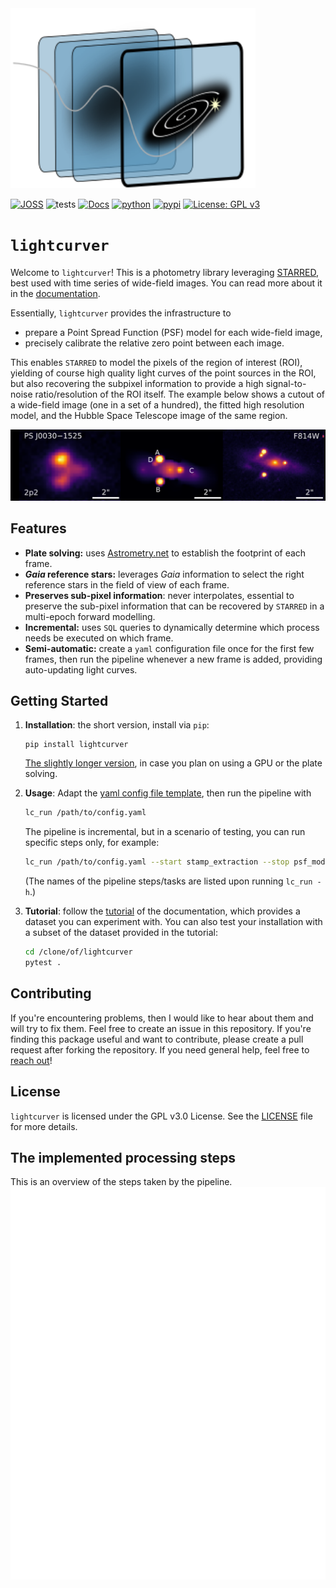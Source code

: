<img src="docs/mkdocs/contents/lightcurver_logo.svg" alt="logo" style="width:28em;"/>

[![JOSS](https://joss.theoj.org/papers/4c19a3f804d62aafd0ca23f297fce6c9/status.svg)](https://joss.theoj.org/papers/4c19a3f804d62aafd0ca23f297fce6c9)
![tests](https://github.com/duxfrederic/lightcurver/actions/workflows/python-app.yml/badge.svg)
[![Docs](https://img.shields.io/badge/Docs-Available-green)](https://duxfrederic.github.io/lightcurver/)
[![python](https://img.shields.io/badge/Python-3.11-3776AB.svg?style=flat&logo=python&logoColor=white)](https://www.python.org)
[![pypi](https://img.shields.io/pypi/v/lightcurver)](https://pypi.org/project/lightcurver/)
[![License: GPL v3](https://img.shields.io/badge/License-GPLv3-blue.svg)](https://www.gnu.org/licenses/gpl-3.0)


# `lightcurver`
Welcome to `lightcurver`! 
This is a photometry library leveraging [STARRED](https://gitlab.com/cosmograil/starred), 
best used with time series of wide-field images. You can read more about it in the [documentation](https://duxfrederic.github.io/lightcurver/).

Essentially, `lightcurver` provides the infrastructure to 
- prepare a Point Spread Function (PSF) model for each wide-field image, 
- precisely calibrate the relative zero point between each image.

This enables `STARRED` to model the pixels of the region of interest (ROI), 
yielding of course high quality light curves of the point sources in the ROI, 
but also recovering the subpixel information to provide a high signal-to-noise ratio/resolution of the ROI itself.
The example below shows a cutout of a wide-field image (one in a set of a hundred), 
the fitted high resolution model, and the Hubble Space Telescope image of the same region.

![example_deconvolution](docs/mkdocs/contents/example_deconv.png)

## Features
* **Plate solving:** uses [Astrometry.net](https://astrometry.net/) to establish the footprint of each frame.
* **_Gaia_ reference stars:** leverages _Gaia_ information to select the right reference stars in the field of view of each frame.
* **Preserves sub-pixel information**: never interpolates, essential to preserve the sub-pixel information that can be recovered by `STARRED` in a multi-epoch forward modelling.
* **Incremental:** uses `SQL` queries to dynamically determine which process needs be executed on which frame. 
* **Semi-automatic:** create a `yaml` configuration file once for the first few frames, then run the 
pipeline whenever a new frame is added, providing auto-updating light curves.

## Getting Started
1. **Installation**: the short version, install via `pip`:

    ```
    pip install lightcurver
    ```
   [The slightly longer version](https://duxfrederic.github.io/lightcurver/installation/), in case you plan on using a GPU or the plate solving.
2. **Usage**:
    Adapt the [yaml config file template](https://github.com/duxfrederic/lightcurver/blob/main/lightcurver/pipeline/example_config_file/config.yaml), then run the pipeline with
    ```bash
   lc_run /path/to/config.yaml
    ```
   The pipeline is incremental, but in a scenario of testing, you can run specific steps only, for example:
    ```bash
   lc_run /path/to/config.yaml --start stamp_extraction --stop psf_modeling
    ```
   (The names of the pipeline steps/tasks are listed upon running `lc_run -h`.)
3. **Tutorial**: follow the [tutorial](https://duxfrederic.github.io/lightcurver/tutorial/) of the documentation, which provides a dataset you can experiment with.
    You can also test your installation with a subset of the dataset provided in the tutorial:
   ```bash
   cd /clone/of/lightcurver
   pytest .
   ```


## Contributing
If you're encountering problems, then I would like to hear about them and will try to fix them. Feel free to create an issue
in this repository.
If you're finding this package useful and want to contribute, please create a pull request after forking the repository.
If you need general help, feel free to [reach out](mailto:frederic.dux@epfl.ch)!

## License
`lightcurver` is licensed under the GPL v3.0 License. See the [LICENSE](LICENSE) file for more details.

## The implemented processing steps
This is an overview of the steps taken by the pipeline.
![flowdiagram](docs/flow_diagram/workflow_diagram.svg)
